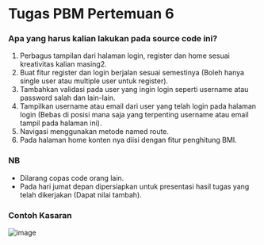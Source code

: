 # Tugas PBM Pertemuan 6
### Apa yang harus kalian lakukan pada source code ini?

1. Perbagus tampilan dari halaman login, register dan home sesuai kreativitas kalian masing2.
2. Buat fitur register dan login berjalan sesuai semestinya (Boleh hanya single user atau multiple user untuk register).
3. Tambahkan validasi pada user yang ingin login seperti username atau password salah dan lain-lain.
4. Tampilkan username atau email dari user yang telah login pada halaman login (Bebas di posisi mana saja yang terpenting username atau email tampil pada halaman ini).
5. Navigasi menggunakan metode named route.
6. Pada halaman home konten nya diisi dengan fitur penghitung BMI.

### NB
- Dilarang copas code orang lain.
- Pada hari jumat depan dipersiapkan untuk presentasi hasil tugas yang telah dikerjakan (Dapat nilai tambah).

### Contoh Kasaran
![image](https://github.com/ilhmwisnu/tugas_pbm_pertemuan_6/blob/main/assets/image.jpg?raw=true)